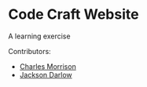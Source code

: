 # Code Craft Website

A learning exercise

Contributors:

- [Charles Morrison](https://github.com/Charleswmm)
- [Jackson Darlow](https://github.com/jakxnz)
